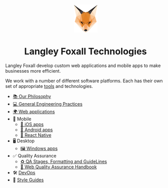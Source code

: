 <div align="center">
    <img src="assets/images/langley-foxall-logo.png" alt="Langley Foxall logo"> 
    <h1 align="center">Langley Foxall Technologies</h1>
</div>

Langley Foxall develop custom web applications and mobile apps to make businesses more efficient.

We work with a number of different software platforms. Each has their own set of appropriate [tools](tools.md) and technologies.
  
* [📚 Our Philosophy](general/our-software.md) 
* [💻 General Engineering Practices](general/programming-practices.md)
* [🌍 Web applications](platforms/web/web.md)
* 📱 Mobile
  * [🍎 iOS apps](platforms/mobile/ios/ios.md)
  * [🤖 Android apps](platforms/mobile/android.md)
  * [📲 React Native](platforms/mobile/react-native/introduction.md)
* 🖥 Desktop
  * [🖼 Windows apps](platforms/desktop/windows.md)
* ✅ Quality Assurance
  * [♻️ QA Stages, Formatting and GuideLines](qualityassurance/qa-stages-formatting-guidelines.md)
  * [📗 Web Quality Assurance Handbook](qualityassurance/web-quality-assuranceh-and-book.md)
* 🛠 [DevOps](devops/devops.md)
* 🔢 [Style Guides](styleguides/styleguides.md)
